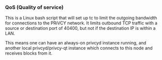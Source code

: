 ### QoS (Quality of service) ###

This is a Linux bash script that will set up tc to limit the outgoing bandwidth for connections to the PRiVCY network. It limits outbound TCP traffic with a source or destination port of 40400, but not if the destination IP is within a LAN.

This means one can have an always-on privcyd instance running, and another local privcyd/privcy-qt instance which connects to this node and receives blocks from it.
